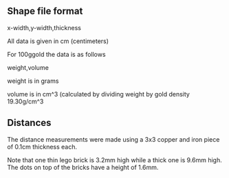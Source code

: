 ## Shape file format

x-width,y-width,thickness

All data is given in cm (centimeters)



For 100ggold the data is as follows

weight,volume

weight is in grams

volume is in cm^3 (calculated by dividing weight by gold density 19.30g/cm^3


## Distances

The distance measurements were made using a 3x3 copper and iron piece of 0.1cm thickness each.

Note that one thin lego brick is 3.2mm high while a thick one is 9.6mm high. The dots on top of the bricks have a height of 1.6mm.
